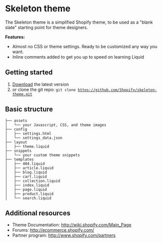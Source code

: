 Skeleton theme
============

The Skeleton theme is a simplified Shopify theme, to be used as a "blank slate" starting point for theme designers.

<b>Features:</b>
- Almost no CSS or theme settings. Ready to be customized any way you want. 
- Inline comments added to get you up to speed on learning Liquid


Getting started
---------------------
1. <a href="https://github.com/Shopify/skeleton-theme/archive/master.zip">Download</a> the latest version
2. or clone the git repo: <code>git clone https://github.com/Shopify/skeleton-theme.git</code>


Basic structure
---------------
```
├── assets
│   └── your Javascript, CSS, and theme images
├── config
│   ├── settings.html
│   └── settings_data.json
├── layout
│   ├── theme.liquid
├── snippets
│   └── your custom theme snippets
├── templates
│   ├── 404.liquid
│   ├── article.liquid
│   ├── blog.liquid
│   ├── cart.liquid
│   ├── collection.liquid
│   ├── index.liquid
│   ├── page.liquid
│   ├── product.liquid
│   └── search.liquid
```

Additional resources
---------------------
- Theme Documentation: http://wiki.shopify.com/Main_Page
- Forums: http://ecommerce.shopify.com/
- Partner program: http://www.shopify.com/partners

